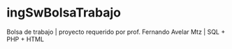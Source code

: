 # ingSwBolsaTrabajo
Bolsa de trabajo | proyecto requerido por prof. Fernando Avelar Mtz | SQL + PHP + HTML
